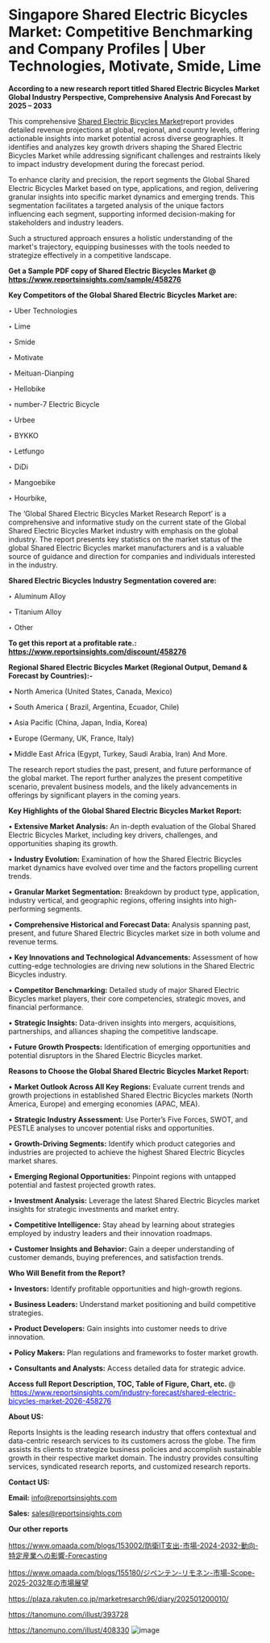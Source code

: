 # Singapore Shared Electric Bicycles Market: Competitive Benchmarking and Company Profiles | Uber Technologies, Motivate, Smide, Lime

<strong>According to a new research report titled Shared Electric Bicycles Market Global Industry Perspective, Comprehensive Analysis And Forecast by 2025 – 2033</strong>

This comprehensive <a href=https://www.reportsinsights.com/sample/458276>Shared Electric Bicycles Market</a>report provides detailed revenue projections at global, regional, and country levels, offering actionable insights into market potential across diverse geographies. It identifies and analyzes key growth drivers shaping the Shared Electric Bicycles Market while addressing significant challenges and restraints likely to impact industry development during the forecast period.

To enhance clarity and precision, the report segments the Global Shared Electric Bicycles Market based on type, applications, and region, delivering granular insights into specific market dynamics and emerging trends. This segmentation facilitates a targeted analysis of the unique factors influencing each segment, supporting informed decision-making for stakeholders and industry leaders.

Such a structured approach ensures a holistic understanding of the market's trajectory, equipping businesses with the tools needed to strategize effectively in a competitive landscape.

<strong>Get a Sample PDF copy of Shared Electric Bicycles Market </strong><strong>@<a href=https://www.reportsinsights.com/sample/458276 style=color:#0000ff;> https://www.reportsinsights.com/sample/458276</a></strong></font>

<strong>Key Competitors of the Global Shared Electric Bicycles Market are:</strong>

‣ Uber Technologies

‣ Lime

‣ Smide

‣ Motivate

‣ Meituan-Dianping

‣ Hellobike

‣ number-7 Electric Bicycle

‣ Urbee

‣ BYKKO

‣ Letfungo

‣ DiDi

‣ Mangoebike

‣ Hourbike,

The ‘Global Shared Electric Bicycles Market Research Report’ is a comprehensive and informative study on the current state of the Global Shared Electric Bicycles Market industry with emphasis on the global industry. The report presents key statistics on the market status of the global Shared Electric Bicycles market manufacturers and is a valuable source of guidance and direction for companies and individuals interested in the industry.

<strong>Shared Electric Bicycles Industry Segmentation covered are:</strong>

‣ Aluminum Alloy

‣ Titanium Alloy

‣ Other

<strong>To get this report at a profitable rate.: <a href=https://www.reportsinsights.com/discount/458276 style=color:#0000ff;>https://www.reportsinsights.com/discount/458276</a></strong></font>

<strong>Regional Shared Electric Bicycles Market (Regional Output, Demand &amp; Forecast by Countries):-</strong>

• North America (United States, Canada, Mexico)

• South America ( Brazil, Argentina, Ecuador, Chile)

• Asia Pacific (China, Japan, India, Korea)

• Europe (Germany, UK, France, Italy)

• Middle East Africa (Egypt, Turkey, Saudi Arabia, Iran) And More.

The research report studies the past, present, and future performance of the global market. The report further analyzes the present competitive scenario, prevalent business models, and the likely advancements in offerings by significant players in the coming years.

<strong>Key Highlights of the Global Shared Electric Bicycles Market Report:</strong>

• <strong>Extensive Market Analysis:</strong> An in-depth evaluation of the Global Shared Electric Bicycles Market, including key drivers, challenges, and opportunities shaping its growth.

• <strong>Industry Evolution:</strong> Examination of how the Shared Electric Bicycles market dynamics have evolved over time and the factors propelling current trends.

• <strong>Granular Market Segmentation:</strong> Breakdown by product type, application, industry vertical, and geographic regions, offering insights into high-performing segments.

• <strong>Comprehensive Historical and Forecast Data:</strong> Analysis spanning past, present, and future Shared Electric Bicycles market size in both volume and revenue terms.

• <strong>Key Innovations and Technological Advancements:</strong> Assessment of how cutting-edge technologies are driving new solutions in the Shared Electric Bicycles industry.

• <strong>Competitor Benchmarking:</strong> Detailed study of major Shared Electric Bicycles market players, their core competencies, strategic moves, and financial performance.

• <strong>Strategic Insights:</strong> Data-driven insights into mergers, acquisitions, partnerships, and alliances shaping the competitive landscape.

• <strong>Future Growth Prospects:</strong> Identification of emerging opportunities and potential disruptors in the Shared Electric Bicycles market.

<strong>Reasons to Choose the Global Shared Electric Bicycles Market Report:</strong>

• <strong>Market Outlook Across All Key Regions:</strong> Evaluate current trends and growth projections in established Shared Electric Bicycles markets (North America, Europe) and emerging economies (APAC, MEA).

• <strong>Strategic Industry Assessment:</strong> Use Porter’s Five Forces, SWOT, and PESTLE analyses to uncover potential risks and opportunities.

• <strong>Growth-Driving Segments:</strong> Identify which product categories and industries are projected to achieve the highest Shared Electric Bicycles market shares.

• <strong>Emerging Regional Opportunities:</strong> Pinpoint regions with untapped potential and fastest projected growth rates.

• <strong>Investment Analysis:</strong> Leverage the latest Shared Electric Bicycles market insights for strategic investments and market entry.

• <strong>Competitive Intelligence:</strong> Stay ahead by learning about strategies employed by industry leaders and their innovation roadmaps.

• <strong>Customer Insights and Behavior:</strong> Gain a deeper understanding of customer demands, buying preferences, and satisfaction trends.

<strong>Who Will Benefit from the Report?</strong>

• <strong>Investors:</strong> Identify profitable opportunities and high-growth regions.

• <strong>Business Leaders:</strong> Understand market positioning and build competitive strategies.

• <strong>Product Developers:</strong> Gain insights into customer needs to drive innovation.

• <strong>Policy Makers:</strong> Plan regulations and frameworks to foster market growth.

• <strong>Consultants and Analysts:</strong> Access detailed data for strategic advice.
</ul>
<strong>Access full Report Description, TOC, Table of Figure, Chart, etc. </strong>@  <a href=https://www.reportsinsights.com/industry-forecast/shared-electric-bicycles-market-2026-458276 style=color:#0000ff;>https://www.reportsinsights.com/industry-forecast/shared-electric-bicycles-market-2026-458276</a></font>

<strong><strong>About US</strong>:</strong>

Reports Insights is the leading research industry that offers contextual and data-centric research services to its customers across the globe. The firm assists its clients to strategize business policies and accomplish sustainable growth in their respective market domain. The industry provides consulting services, syndicated research reports, and customized research reports.

<strong>Contact US:</strong>

<p class=""""><b>Email:</b> <a href=mailto:info@reportsinsights.com>info@reportsinsights.com</a></p>
<p class=""""><b>Sales:</b> <a href=mailto:sales@reportsinsights.com>sales@reportsinsights.com</a></p>

<strong>Our other reports</strong>

<a href=https://www.omaada.com/blogs/153002/防衛IT支出-市場-2024-2032-動向-特定産業への影響-Forecasting>https://www.omaada.com/blogs/153002/防衛IT支出-市場-2024-2032-動向-特定産業への影響-Forecasting</a>

<a href=https://www.omaada.com/blogs/155180/ジペンテン-リモネン-市場-Scope-2025-2032年の市場展望>https://www.omaada.com/blogs/155180/ジペンテン-リモネン-市場-Scope-2025-2032年の市場展望</a>

<a href=https://plaza.rakuten.co.jp/marketresarch96/diary/202501200010/>https://plaza.rakuten.co.jp/marketresarch96/diary/202501200010/</a>

<a href=https://tanomuno.com/illust/393728>https://tanomuno.com/illust/393728</a>

<a href=https://tanomuno.com/illust/408330>https://tanomuno.com/illust/408330</a>
![image](https://github.com/user-attachments/assets/039006cd-4314-444e-a2b9-ed24fcb8d1a8)
